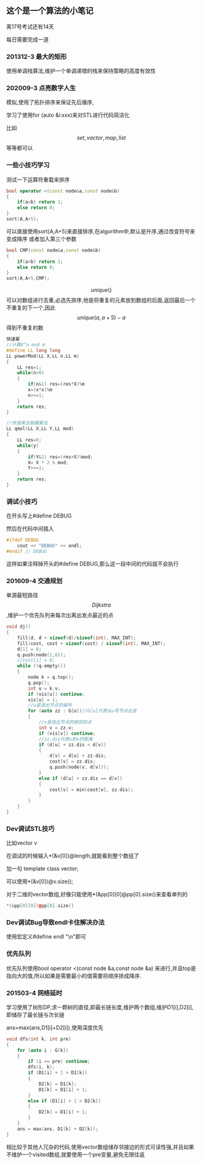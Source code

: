 ## 这个是一个算法的小笔记

离17号考试还有14天

每日需要完成一道

### 201312-3 最大的矩形 

使用单调栈算法,维护一个单调递增的栈来保持策略的高度有效性

### 202009-3 点亮数字人生 

模拟,使用了拓扑排序来保证先后循序,

学习了使用for (auto &i:xxx)来对STL进行代码简洁化

比如$$set,vactor,map,list$$等等都可以

### 一些小技巧学习
测试一下运算符重载来排序

```c++
bool operator <(const node&a,const node&b)
{
	if(a<b) return 1;
	else return 0;
}
sort(A,A+5);
```

可以直接使用sort(A,A+5)来直接排序,在algorithm中,默认是升序,通过改变符号来变成降序
或者加入第三个参数

```c++
bool CMP(const node&a,const node&b)
{
	if(a<b) return 1;
	else return 0;
}
sort(A,A+5,CMP);
```

$$unique()$$可以对数组进行去重,必选先排序,他是将重复的元素放到数组的后面,返回最后一个不重复的下一个,因此$$unique(a,a+5)-a$$得到不重复的数

``` c++
快速幂
//计算X^n mod m
#define LL long long
LL powerMod(LL X,LL n,LL m)
{
	LL res=1;
	while(n>0)
	{
		if(n&1) res=(res*X)%m
		x=(x*x)%m
		n>>=1;
	}
	return res;
}
```


``` c++
//快速乘法取模算法
LL qmol(LL X,LL Y,LL mod)
{
	LL res=0;
	while(y)
	{
		if(Y&1) res=(res+X)%mod;
		X= X * 2 % mod;
		Y>>=1;
	}
	return res;
}
```

### 调试小技巧

在开头写上#define DEBUG

然后在代码中间插入

```c++
#ifdef DEBUG
	cout << "DEBUG" << endl;
#endif // DEBUG
```

这样如果注释掉开头的#define DEBUG,那么这一段中间的代码就不会执行

### 201609-4 交通规划

单源最短路径$$Dijkstra$$,维护一个优先队列来每次出离出发点最近的点

```C++
void dj()
{
	fill(d, d + sizeof(d)/sizeof(int), MAX_INT);
	fill(cost, cost + sizeof(cost) / sizeof(int), MAX_INT);
	d[1] = 0;
	q.push(node(1,0));
	//cost[1] = 0;
	while (!q.empty())
	{
		node k = q.top();
		q.pop();
		int u = k.v;
		if (vis[u]) continue;
		vis[u] = 1;
		//u是选出节点的编号
		for (auto zz : G[u])//G[u]代表从u号节点出发
		{
			//v是选出节点的相邻的点
			int v = zz.v;
			if (vis[v]) continue;
			//zz.dis代表u到v的距离
			if (d[u] + zz.dis < d[v])
			{
				d[v] = d[u] + zz.dis;
				cost[v] = zz.dis;
				q.push(node(v, d[v]));
			}
			else if (d[u] + zz.dis == d[v])
			{
				cost[v] = min(cost[v], zz.dis);
			}
		}
	}
}
```

### Dev调试STL技巧

比如vector<int> v

在调试的时候输入*(&v[0])@length,就能看到整个数组了

加一句 template class vector<int>;

可以使用*(&v[0])@v.size();

对于二维的vector数组,好像只能使用*(&pp\[0\]\[0\]@pp[0].size()来查看单列的

```C++
*(&pp[0][0])@pp[0].size()
```

### Dev调试Bug导致endl卡住解决办法

使用宏定义#define endl "\n"即可

### 优先队列

优先队列使用bool operator <(const node &a,const node &a) 来进行,并且top是指向大的值,所以如果是需要最小的值需要将顺序排成降序.

### 201503-4 网络延时

学习使用了树形DP,求一颗树的直径,即最长链长度,维护两个数组,维护D1[i],D2[i],即储存了最长链与次长链

ans=max(ans,D1[i]+D2[i]),使用深度优先

``` C++
void dfs(int k, int pre)
{
	for (auto i : G[k])
	{
		if (i == pre) continue;
		dfs(i, k);
		if (D1[i] + 1 > D1[k])
		{
			D2[k] = D1[k];
			D1[k] = D1[i] + 1;
		}
		else if (D1[i] + 1 > D2[k])
		{
			D2[k] = D1[i] + 1;
		}
	}
	ans = max(ans, D1[k] + D2[k]);
}
```

相比较于其他人冗杂的代码,使用vector数组储存邻接边的形式可读性强,并且如果不维护一个visited数组,就要使用一个pre变量,避免无限往返

